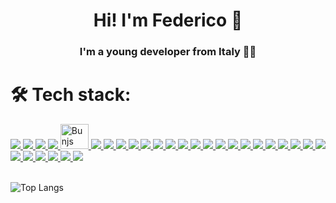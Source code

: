 <h1 align="center"><b>Hi! I'm Federico 👋</b></h1>
<h3 align="center">I'm a young developer from Italy 🧑‍💻

<br/>

<h1 align="left">🛠️ Tech stack:</h1>

<div>
  <a href="https://www.typescriptlang.org" target="_blank">
    <img src="https://skillicons.dev/icons?i=ts" />
  </a>
  <a href="https://developer.mozilla.org/en-US/docs/Web/JavaScript" target="_blank">
    <img src="https://skillicons.dev/icons?i=js" />
  </a>
    <a href="https://nodejs.org/en" target="_blank">
    <img src="https://skillicons.dev/icons?i=nodejs" />
  </a>
  <a href="https://expressjs.com" target="_blank">
    <img src="https://skillicons.dev/icons?i=express" />
  </a>
  <a href="https://bun.sh" target="_blank">
    <img src="https://user-images.githubusercontent.com/709451/182802334-d9c42afe-f35d-4a7b-86ea-9985f73f20c3.png"
    alt="Bunjs" width="45" height="40" /> 
  </a>
  <a href="https://cplusplus.com" target="_blank">
    <img src="https://skillicons.dev/icons?i=cpp" />
  </a>
  <a href="https://soliditylang.org" target="_blank">
    <img src="https://skillicons.dev/icons?i=solidity" />
  </a>
  <a href="https://go.dev" target="_blank">
    <img src="https://skillicons.dev/icons?i=go" />
  </a>

  <a href="https://www.w3schools.com/html" target="_blank">
    <img src="https://skillicons.dev/icons?i=html" />
  </a>
  <a href="https://www.w3schools.com/css" target="_blank">
    <img src="https://skillicons.dev/icons?i=css" />
  </a>
  <a href="https://sass-lang.com" target="_blank">
    <img src="https://skillicons.dev/icons?i=scss" />
  </a>
  <a href="https://react.dev" target="_blank">
    <img src="https://skillicons.dev/icons?i=react" />
  </a>
  <a href="https://nextjs.org" target="_blank">
    <img src="https://skillicons.dev/icons?i=nextjs" />
  </a>
    <a href="https://vitejs.dev" target="_blank">
    <img src="https://skillicons.dev/icons?i=vite" />
  </a>
  <a href="https://tailwindcss.com" target="_blank">
    <img src="https://skillicons.dev/icons?i=tailwind" />
  </a>
  <a href="https://graphql.org" target="_blank">
    <img src="https://skillicons.dev/icons?i=graphql" />
  </a>

  <a href="https://www.postgresql.org" target="_blank">
    <img src="https://skillicons.dev/icons?i=postgres" />
  </a>
  <a href="https://www.mongodb.com" target="_blank">
    <img src="https://skillicons.dev/icons?i=mongodb" />
  </a>
  <a href="https://www.prisma.io" target="_blank">
    <img src="https://skillicons.dev/icons?i=prisma" />
  </a>
  <a href="https://redis.io" target="_blank">
    <img src="https://skillicons.dev/icons?i=redis" />
  </a>

  <a href="https://www.docker.com" target="_blank">
    <img src="https://skillicons.dev/icons?i=docker" />
  </a>
  <a href="https://aws.amazon.com" target="_blank">
    <img src="https://skillicons.dev/icons?i=aws" />
  </a>
  <a href="https://www.netlify.com" target="_blank">
    <img src="https://skillicons.dev/icons?i=netlify" />
  </a>
  <a href="https://www.nginx.com" target="_blank">
    <img src="https://skillicons.dev/icons?i=nginx" />
  </a>

  <a href="https://code.visualstudio.com" target="_blank">
    <img src="https://skillicons.dev/icons?i=vscode" />
  </a>
  <a href="https://www.postman.com" target="_blank">
    <img src="https://skillicons.dev/icons?i=postman" />
  </a>
  <a href="https://www.figma.com" target="_blank">
    <img src="https://skillicons.dev/icons?i=figma" />
  </a>
  </a>
    <a href="https://www.linux.org" target="_blank">
    <img src="https://skillicons.dev/icons?i=linux" />
  </a>
  <a href="https://git-scm.com" target="_blank">
    <img src="https://skillicons.dev/icons?i=git" />
  </a>
  <a href="https://www.arduino.cc" target="_blank">
    <img src="https://skillicons.dev/icons?i=arduino" />
  </a>

</div>

<br />

![Top Langs](https://github-readme-stats.vercel.app/api/top-langs/?username=fedevcoding&count_private=true&show_icons=true&theme=tokyonight&hide_border=false&layout=compact&langs_count=6)
<!---
#[![wakatime](https://wakatime.com/badge/user/3c973ae8-c1c9-466a-8f6e-81749a68ccde.svg)](https://wakatime.com/@3c973ae8-c1c9-466a-8f6e-81749a68ccde)
-->
